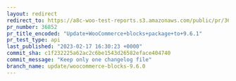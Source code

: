 ```yaml
---
layout: redirect
redirect_to: https://a8c-woo-test-reports.s3.amazonaws.com/public/pr/36852/api/index.html
pr_number: 36852
pr_title_encoded: "Update+WooCommerce+blocks+package+to+9.6.1"
pr_test_type: api
last_published: "2023-02-17 16:30:23 +0000"
commit_sha: c1f232225a62ac2c6be1543d26582eface404740
commit_message: "Keep only one changelog file"
branch_name: update/woocommerce-blocks-9.6.0
---
```

